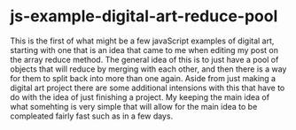# js-example-digital-art-reduce-pool

This is the first of what might be a few javaScript examples of digital art, starting with one that is an idea that came to me when editing my post on the array reduce method. The general idea of this is to just have a pool of objects that will reduce by merging with each other, and then there is a way for them to split back into more than one again. Aside from just making a digital art project there are some additional intensions with this that have to do with the idea of just finishing a project. My keeping the main idea of what somehting is very simple that will allow for the main idea to be compleated fairly fast such as in a few days.